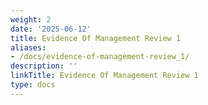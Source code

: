 ```yaml
---
weight: 2
date: '2025-06-12'
title: Evidence Of Management Review 1
aliases:
- /docs/evidence-of-management-review_1/
description: ''
linkTitle: Evidence Of Management Review 1
type: docs
---
```


